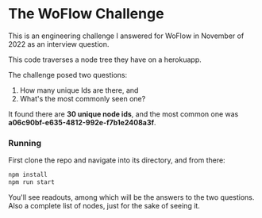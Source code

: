 # The WoFlow Challenge

This is an engineering challenge I answered for WoFlow in November of 2022 as an interview question.

This code traverses a node tree they have on a herokuapp.

The challenge posed two questions:
1) How many unique Ids are there, and
2) What's the most commonly seen one?

It found there are **30 unique node ids**, and the most common one was **a06c90bf-e635-4812-992e-f7b1e2408a3f**.

### Running

First clone the repo and navigate into its directory, and from there:

```sh
npm install
npm run start
```

You'll see readouts, among which will be the answers to the two questions. Also a complete list of nodes, just
for the sake of seeing it.
